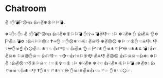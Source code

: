 # Chatroom
✌ 💧✋💣🏱☹☜ 👍☟✌❄☼⚐⚐💣.


❄☟✋💧 ✋💧 ✌ 💧✋💣🏱☹☜ 👍☟✌❄☼⚐⚐💣 ✋🕯✞☜ 💣✌👎☜ 💧⚐ ❄☟✌❄ ✋ 👍✌☠ 👌✡🏱✌💧💧 💣✡ 💧👍☟⚐⚐☹🕯💧 🕈☜👌 ☞✋☹❄☜☼💧 ✌☠👎 ❄✌☹😐 ❄⚐ ☞☼✋☜☠👎💧 👎🕆☼✋☠☝ 👍☹✌💧💧. ❄☟☜ 👍⚐👎☜ 👍✌☠ 👌☜ 🏱🕆❄ ✋☠❄⚐ 🏱☼☜❄❄✡ 💣🕆👍☟ ✌☠✡ ⚐☠☹✋☠☜ 👍⚐👎☜ ☜✠☜👍🕆❄⚐☼📪 ✌☠👎 ✌☹☹ 👍⚐☠☠☜👍❄💧 ❄⚐ ✌ 💧👍✌☹☜👎☼⚐☠☜ 💧☜☼✞☜☼ 💧⚐ ❄☟✌❄ ❄☟☜ 👍☟✌❄☼⚐⚐💣 💧❄✌✡💧 👍⚐☠☠☜👍❄☜👎 🕈✋❄☟ ⚐❄☟☜☼ ✋☠💧❄✌☠👍☜💧 ⚐☞ ✋❄💧☜☹☞.
